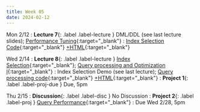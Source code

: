 ```yaml
---
title: Week 05
date: 2024-02-12
---
```


Mon 2/12
: **Lecture 7**{: .label .label-lecture } DML/DDL (see last lecture slides); [Performance Tuning](https://docs.google.com/presentation/d/1dk_sArdx5hE3wsVT2DgKPfcDofg_VCeNoppELRJLlHo/edit#slide=id.g24418d15c44_0_426){:target="\_blank"}
	: [Index Selection Code](https://data101.datahub.berkeley.edu/hub/user-redirect/git-pull?repo=https%3A%2F%2Fgithub.com%2Fcal-data-eng%2Fsp24-materials.git&urlpath=lab%2Ftree%2Fsp24-materials.git%2Flecture%2Flec07%2Flec07.ipynb&branch=main){:target="\_blank"} [+HTML](https://www.data101.org/sp24/resources/assets/lectures/lec07/lec07.html){:target="\_blank"}

Wed 2/14
: **Lecture 8**{: .label .label-lecture } [Index Selection](https://docs.google.com/presentation/d/1kwk3ncGcktSbex11c1NHvGdZ3i4oljAiVlzMrnHAGeA/edit#slide=id.g24418d15c44_0_470){:target="\_blank"}; [Query processing and Optimization I](https://docs.google.com/presentation/d/13B0UOP72iLooC_15NgBSnZQaPsjmT9BOSMOow9cUqog/edit#slide=id.g27d4ee4d2b8_0_0){:target="\_blank"}
	: Index Selection Demo (see last lecture); [Query processing code](https://data101.datahub.berkeley.edu/hub/user-redirect/git-pull?repo=https%3A%2F%2Fgithub.com%2Fcal-data-eng%2Fsp24-materials.git&urlpath=lab%2Ftree%2Fsp24-materials.git%2Flecture%2Flec08%2Flec08.ipynb&branch=main){:target="\_blank"} [+HTML](https://www.data101.org/sp24/resources/assets/lectures/lec08/lec08.html){:target="\_blank"}
: **Project 1**{: .label .label-proj-due } Due, 5pm

Thu 2/15
: **Discussion**{: .label .label-disc } No Discussion
: **Project 2**{: .label .label-proj } [Query Performance](https://data101.datahub.berkeley.edu/hub/user-redirect/git-pull?repo=https%3A%2F%2Fgithub.com%2Fcal-data-eng%2Fsp24-materials.git&urlpath=lab%2Ftree%2Fsp24-materials.git%2Fproj%2Fproj2&branch=main){:target="\_blank"}
  : Due Wed 2/28, 5pm
